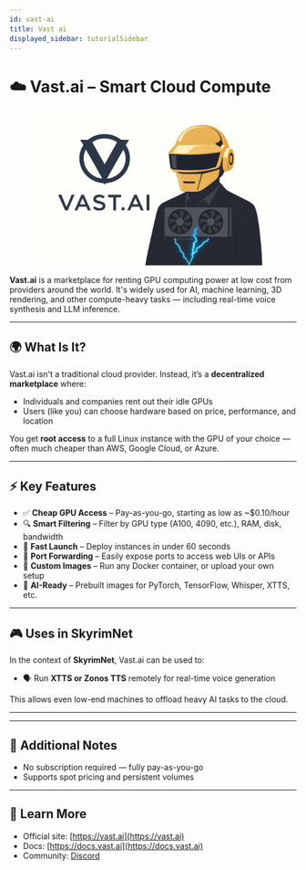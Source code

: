 ```yaml
---
id: vast-ai
title: Vast ai
displayed_sidebar: tutorialSidebar
---
```


# ☁️ Vast.ai – Smart Cloud Compute

<p align="center">
  <img src="/img/vast.png" alt="vast" width="400"/>
</p>


**Vast.ai** is a marketplace for renting GPU computing power at low cost from providers around the world. It's widely used for AI, machine learning, 3D rendering, and other compute-heavy tasks — including real-time voice synthesis and LLM inference.

---

## 🌍 What Is It?

Vast.ai isn't a traditional cloud provider. Instead, it’s a **decentralized marketplace** where:
- Individuals and companies rent out their idle GPUs
- Users (like you) can choose hardware based on price, performance, and location

You get **root access** to a full Linux instance with the GPU of your choice — often much cheaper than AWS, Google Cloud, or Azure.

---

## ⚡ Key Features

- ✅ **Cheap GPU Access** – Pay-as-you-go, starting as low as ~$0.10/hour
- 🔍 **Smart Filtering** – Filter by GPU type (A100, 4090, etc.), RAM, disk, bandwidth
- 🚀 **Fast Launch** – Deploy instances in under 60 seconds
- 📡 **Port Forwarding** – Easily expose ports to access web UIs or APIs
- 🔧 **Custom Images** – Run any Docker container, or upload your own setup
- 🧠 **AI-Ready** – Prebuilt images for PyTorch, TensorFlow, Whisper, XTTS, etc.

---

## 🎮 Uses in SkyrimNet

In the context of **SkyrimNet**, Vast.ai can be used to:

- 🗣️ Run **XTTS or Zonos TTS** remotely for real-time voice generation


This allows even low-end machines to offload heavy AI tasks to the cloud.

---


---

## 📎 Additional Notes

- No subscription required — fully pay-as-you-go
- Supports spot pricing and persistent volumes

---

## 🔗 Learn More
- Official site: [https://vast.ai](https://vast.ai)
- Docs: [https://docs.vast.ai](https://docs.vast.ai)
- Community: [Discord](https://discord.gg/9jFa5Gdxq3)
